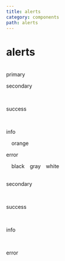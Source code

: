 ```yaml
---
title: alerts
category: components
path: alerts
---
```


# alerts

<br />
<span className="alert primary">primary</span>⠀
<span className="alert secondary"><p><i className='icon-secondary'></i>secondary</p></span>⠀
<span className="alert success"><p><i className='icon-success'></i>success</p></span>⠀
<span className="alert info"><p><i className='icon-info'></i>info</p></span>⠀
<span className="alert orange">orange</span>⠀
<span className="alert error"><p><i className='icon-error'></i>error</p></span>⠀
<span className="alert black">black</span>⠀
<span className="alert gray">gray</span>⠀
<span className="alert white">white</span>⠀
<br />
<br />
<span className="alert secondary-flat"><p><i className='icon-secondary'></i>secondary</p></span>⠀
<span className="alert success-flat"><p><i className='icon-success'></i>success</p></span>⠀
<span className="alert info-flat"><p><i className='icon-info'></i>info</p></span>⠀
<span className="alert error-flat"><p><i className='icon-error'></i>error</p></span>⠀
